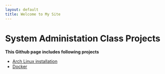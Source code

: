 ```yaml
---
layout: default
title: Welcome to My Site
---
```

# System Administation Class Projects
**This Github page includes following projects**
- [Arch Linux installation](./ArchLinux/README.md)
- [Docker](./Docker/README.md)